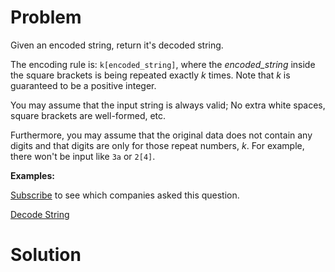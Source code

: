 
# Problem

Given an encoded string, return it's decoded string.

The encoding rule is: `k[encoded_string]`, where the _encoded_string_ inside
the square brackets is being repeated exactly _k_ times. Note that _k_ is
guaranteed to be a positive integer.

You may assume that the input string is always valid; No extra white spaces,
square brackets are well-formed, etc.

Furthermore, you may assume that the original data does not contain any digits
and that digits are only for those repeat numbers, _k_. For example, there
won't be input like `3a` or `2[4]`.

**Examples:**

[Subscribe](/subscribe/) to see which companies asked this question.



[Decode String](https://leetcode.com/problems/decode-string)

# Solution



